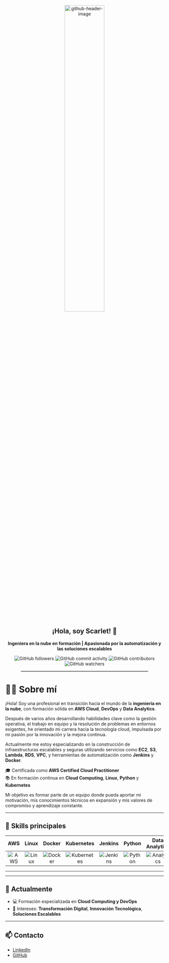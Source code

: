 <div align="center">

  <!-- Encabezado visual con imagen personalizada -->
  <img src="https://github.com/user-attachments/assets/5b3b6c36-33c7-4be2-aa48-163c77a297ce" alt="github-header-image" width="50%" />

  <!-- Mensaje de bienvenida -->
  <h2>¡Hola, soy Scarlet! 🚀</h2>
  <p><strong>Ingeniera en la nube en formación | Apasionada por la automatización y las soluciones escalables</strong></p>

  <!-- Badges de GitHub -->
  <p>
    <img src="https://img.shields.io/github/followers/Scarlat2902?style=social" alt="GitHub followers" />
    <img src="https://img.shields.io/github/commit-activity/m/Scarlat2902/Scarlat2902" alt="GitHub commit activity" />
    <img src="https://img.shields.io/github/contributors/Scarlat2902/Scarlat2902" alt="GitHub contributors" />
    <img src="https://img.shields.io/github/watchers/Scarlat2902/Scarlat2902?style=social" alt="GitHub watchers" />
  </p>

  <!-- Línea divisoria estilizada -->
  <hr style="border:1px solid #ccc; width:80%;" />
</div>

# 👩‍💻 Sobre mí

¡Hola! Soy una profesional en transición hacia el mundo de la **ingeniería en la nube**, con formación sólida en **AWS Cloud**, **DevOps** y **Data Analytics**.

Después de varios años desarrollando habilidades clave como la gestión operativa, el trabajo en equipo y la resolución de problemas en entornos exigentes, he orientado mi carrera hacia la tecnología cloud, impulsada por mi pasión por la innovación y la mejora continua.

Actualmente me estoy especializando en la construcción de infraestructuras escalables y seguras utilizando servicios como **EC2**, **S3**, **Lambda**, **RDS**, **VPC**, y herramientas de automatización como **Jenkins** y **Docker**.

🎓 Certificada como **AWS Certified Cloud Practitioner**  
📚 En formación continua en **Cloud Computing**, **Linux**, **Python** y **Kubernetes**

Mi objetivo es formar parte de un equipo donde pueda aportar mi motivación, mis conocimientos técnicos en expansión y mis valores de compromiso y aprendizaje constante.

---
## 🧠 Skills principales

| AWS | Linux | Docker | Kubernetes | Jenkins | Python | Data Analytics |
|:---:|:-----:|:------:|:----------:|:-------:|:------:|:---------------:|
| ![AWS](https://img.icons8.com/color/48/000000/amazon-web-services.png) | ![Linux](https://img.icons8.com/color/48/000000/linux.png) | ![Docker](https://img.icons8.com/color/48/000000/docker.png) | ![Kubernetes](https://img.icons8.com/color/48/000000/kubernetes.png) | ![Jenkins](https://img.icons8.com/color/48/000000/jenkins.png) | ![Python](https://img.icons8.com/color/48/000000/python.png) | ![Analytics](https://img.icons8.com/color/48/000000/combo-chart.png) |

---

---

## 🚀 Actualmente

- 💻 Formación especializada en **Cloud Computing y DevOps**
- 🔎 Intereses: **Transformación Digital**, **Innovación Tecnológica**, **Soluciones Escalables**

---

## 📫 Contacto

- [LinkedIn](https://www.linkedin.com/in/scarlet-gonzalez-garcia)
- [GitHub](https://github.com/Scarlat2902)
<!--
**Scarlat2902/Scarlat2902** is a ✨ _special_ ✨ repository because its `README.md` (this file) appears on your GitHub profile.

Here are some ideas to get you started:

- 🔭 I’m currently working on ...
- 🌱 I’m currently learning ...
- 👯 I’m looking to collaborate on ...
- 🤔 I’m looking for help with ...
- 💬 Ask me about ...
- 📫 How to reach me: ...
- 😄 Pronouns: ...
- ⚡ Fun fact: ...
-->
